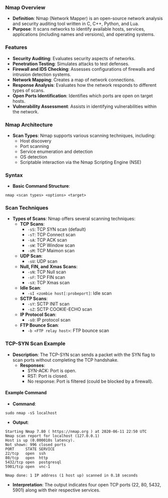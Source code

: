 ### Nmap Overview
- **Definition**: Nmap (Network Mapper) is an open-source network analysis and security auditing tool written in C, C++, Python, and Lua.
- **Purpose**: It scans networks to identify available hosts, services, applications (including names and versions), and operating systems.


### Features
- **Security Auditing**: Evaluates security aspects of networks.
- **Penetration Testing**: Simulates attacks to test defenses.
- **Firewall and IDS Checking**: Assesses configurations of firewalls and intrusion detection systems.
- **Network Mapping**: Creates a map of network connections.
- **Response Analysis**: Evaluates how the network responds to different types of scans.
- **Open Ports Identification**: Identifies which ports are open on target hosts.
- **Vulnerability Assessment**: Assists in identifying vulnerabilities within the network.


### Nmap Architecture
- **Scan Types**: Nmap supports various scanning techniques, including:
    - Host discovery
    - Port scanning
    - Service enumeration and detection
    - OS detection
    - Scriptable interaction via the Nmap Scripting Engine (NSE)


### Syntax
- **Basic Command Structure**:
```
nmap <scan types> <options> <target>
```


### Scan Techniques
- **Types of Scans**: Nmap offers several scanning techniques:
    - **TCP Scans**:
        - `-sS`: TCP SYN scan (default)
        - `-sT`: TCP Connect scan
        - `-sA`: TCP ACK scan
        - `-sW`: TCP Window scan
        - `-sM`: TCP Maimon scan
    - **UDP Scan**:
        - `-sU`: UDP scan
    - **Null, FIN, and Xmas Scans**:
        - `-sN`: TCP Null scan
        - `-sF`: TCP FIN scan
        - `-sX`: TCP Xmas scan
    - **Idle Scan**:
        - `-sI <zombie host[:probeport]`: Idle scan
    - **SCTP Scans**:
        - `-sY`: SCTP INIT scan
        - `-sZ`: SCTP COOKIE-ECHO scan
    - **IP Protocol Scan**:
        - `-sO`: IP protocol scan
    - **FTP Bounce Scan**:
        - `-b <FTP relay host>`: FTP bounce scan


### TCP-SYN Scan Example
- **Description**: The TCP-SYN scan sends a packet with the SYN flag to scan ports without completing the TCP handshake.
    - **Responses**:
        - SYN-ACK: Port is open.
        - RST: Port is closed.
        - No response: Port is filtered (could be blocked by a firewall).


#### Example Command
- **Command**:
```
sudo nmap -sS localhost
```
- **Output**:
```
Starting Nmap 7.80 ( https://nmap.org ) at 2020-06-11 22:50 UTC
Nmap scan report for localhost (127.0.0.1)
Host is up (0.000010s latency).
Not shown: 996 closed ports
PORT     STATE SERVICE
22/tcp   open  ssh
80/tcp   open  http
5432/tcp open  postgresql
5901/tcp open  vnc-1

Nmap done: 1 IP address (1 host up) scanned in 0.18 seconds
```
- **Interpretation**: The output indicates four open TCP ports (22, 80, 5432, 5901) along with their respective services.